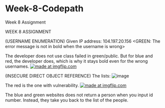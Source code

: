 # Week-8-Codepath
Week 8 Assignment

WEEK 8 ASSIGNMENT

(USERNAME ENUMERATION)
Given IP address: 104.197.20.156
<GREEN: The error message is not in bold when the username is wrong>

The developer does not use class failed in green/public. But for blue and red, the developer does,
which is why it stays bold even for the wrong usernames.
<a href="https://imgflip.com/gif/1y93ig"><img src="https://i.imgflip.com/1y93ig.gif" title="made at imgflip.com"/></a>

(INSECURE DIRECT OBJECT REFERENCE)
The lists:
![image](https://user-images.githubusercontent.com/31251224/32022709-31496668-b9a5-11e7-8255-a8bfec8277e7.png)

The red is the one with vulnerability.
<a href="https://imgflip.com/gif/1y92k7"><img src="https://i.imgflip.com/1y92k7.gif" title="made at imgflip.com"/></a>

The blue and green websites does not return a person when you input id number. Instead, they take you back to the list of the
people.


